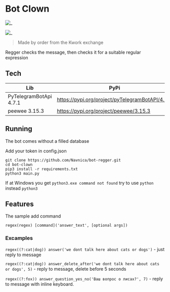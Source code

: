 # Bot Clown

![_](https://img.shields.io/badge/license-wtfpl-green)

![_](https://img.shields.io/badge/powered-python-yellow)


>Made by order from the Kwork exchange

Regger checks the message, then checks it for a suitable regular expression

## Tech

| Lib                    | PyPi                                            |
|------------------------|-------------------------------------------------|
| PyTelegramBotApi 4.7.1 | https://pypi.org/project/pyTelegramBotAPI/4.7.1 |
| peewee 3.15.3          | https://pypi.org/project/peewee/3.15.3          |


## Running

The bot comes without a filled database

Add your token in config.json

```commandline
git clone https://github.com/Navnica/bot-regger.git
cd bot-clown
pip3 install -r requirements.txt
python3 main.py
```

If at Windows you get `python3.exe command not found` try to use `python` instead `python3`


## Features

The sample add command 

`regex(regex) [command]('answer_text', [optional args])`

### Excamples
`regex((?:cat|dog)) answer('we dont talk here about cats or dogs')` - just reply to message

`regex((?:cat|dog)) answer_delete_after('we dont talk here about cats or dogs', 5)` - reply to message, delete before 5 seconds

`regex((?:fox)) answer_question_yes_no('Ваш вопрос о лисах?', 7)` - reply to message with inline keyboard.
